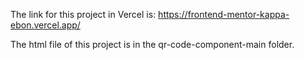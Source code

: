 The link for this project in Vercel is: https://frontend-mentor-kappa-ebon.vercel.app/

The html file of this project is in the qr-code-component-main folder.